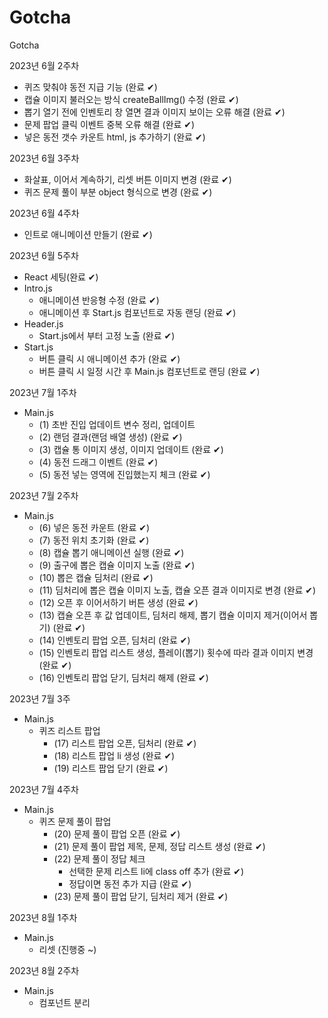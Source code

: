 # Gotcha
Gotcha

2023년 6월 2주차
- 퀴즈 맞춰야 동전 지급 기능 (완료 ✔︎)
- 캡슐 이미지 불러오는 방식 createBallImg() 수정 (완료 ✔︎)
- 뽑기 열기 전에 인벤토리 창 열면 결과 이미지 보이는 오류 해결 (완료 ✔︎)
- 문제 팝업 클릭 이벤트 중복 오류 해결 (완료 ✔︎)
- 넣은 동전 갯수 카운트 html, js 추가하기 (완료 ✔︎)

2023년 6월 3주차
- 화살표, 이어서 계속하기, 리셋 버튼 이미지 변경 (완료 ✔︎)
- 퀴즈 문제 풀이 부분 object 형식으로 변경 (완료 ✔︎)

2023년 6월 4주차
- 인트로 애니메이션 만들기 (완료 ✔︎)

2023년 6월 5주차
- React 세팅(완료 ✔︎)
- Intro.js
    - 애니메이션 반응형 수정 (완료 ✔︎)
    - 애니메이션 후 Start.js 컴포넌트로 자동 랜딩 (완료 ✔︎)
- Header.js
    - Start.js에서 부터 고정 노출 (완료 ✔︎)
- Start.js
    - 버튼 클릭 시 애니메이션 추가 (완료 ✔︎)
    - 버튼 클릭 시 일정 시간 후 Main.js 컴포넌트로 랜딩 (완료 ✔︎)

2023년 7월 1주차
- Main.js
    - (1) 초반 진입 업데이트 변수 정리, 업데이트
    - (2) 랜덤 결과(랜덤 배열 생성) (완료 ✔︎)
    - (3) 캡슐 통 이미지 생성, 이미지 업데이트 (완료 ✔︎)
    - (4) 동전 드래그 이벤트 (완료 ✔︎)
    - (5) 동전 넣는 영역에 진입했는지 체크 (완료 ✔︎)

2023년 7월 2주차
- Main.js
    - (6) 넣은 동전 카운트 (완료 ✔︎)
    - (7) 동전 위치 초기화 (완료 ✔︎)
    - (8) 캡슐 뽑기 애니메이션 실행 (완료 ✔︎)
    - (9) 출구에 뽑은 캡슐 이미지 노출 (완료 ✔︎)
    - (10) 뽑은 캡슐 딤처리 (완료 ✔︎)
    - (11) 딤처리에 뽑은 캡슐 이미지 노출, 캡슐 오픈 결과 이미지로 변경 (완료 ✔︎)
    - (12) 오픈 후 이어서하기 버튼 생성 (완료 ✔︎)
    - (13) 캡슐 오픈 후 값 업데이트, 딤처리 해제, 뽑기 캡슐 이미지 제거(이어서 뽑기) (완료 ✔︎)
    - (14) 인벤토리 팝업 오픈, 딤처리 (완료 ✔︎)
    - (15) 인벤토리 팝업 리스트 생성, 플레이(뽑기) 횟수에 따라 결과 이미지 변경 (완료 ✔︎)
    - (16) 인벤토리 팝업 닫기, 딤처리 해제 (완료 ✔︎)

2023년 7월 3주
- Main.js
    - 퀴즈 리스트 팝업
        - (17) 리스트 팝업 오픈, 딤처리 (완료 ✔︎)
        - (18) 리스트 팝업 li 생성 (완료 ✔︎)
        - (19) 리스트 팝업 닫기 (완료 ✔︎)

2023년 7월 4주차
- Main.js
    - 퀴즈 문제 풀이 팝업
        - (20) 문제 풀이 팝업 오픈 (완료 ✔︎)
        - (21) 문제 풀이 팝업 제목, 문제, 정답 리스트 생성 (완료 ✔︎)
        - (22) 문제 풀이 정답 체크
            - 선택한 문제 리스트 li에 class off 추가 (완료 ✔︎)  
            - 정답이면 동전 추가 지급 (완료 ✔︎) 
        - (23) 문제 풀이 팝업 닫기, 딤처리 제거 (완료 ✔︎)

2023년 8월 1주차
- Main.js
    - 리셋 (진행중 ~)

2023년 8월 2주차
- Main.js
    - 컴포넌트 분리